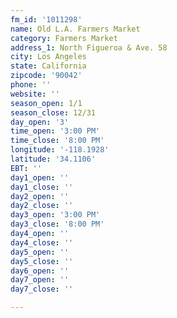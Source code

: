 ```yaml
---
fm_id: '1011298'
name: Old L.A. Farmers Market
category: Farmers Market
address_1: North Figueroa & Ave. 58
city: Los Angeles
state: California
zipcode: '90042'
phone: ''
website: ''
season_open: 1/1
season_close: 12/31
day_open: '3'
time_open: '3:00 PM'
time_close: '8:00 PM'
longitude: '-118.1928'
latitude: '34.1106'
EBT: ''
day1_open: ''
day1_close: ''
day2_open: ''
day2_close: ''
day3_open: '3:00 PM'
day3_close: '8:00 PM'
day4_open: ''
day4_close: ''
day5_open: ''
day5_close: ''
day6_open: ''
day7_open: ''
day7_close: ''

---
```


